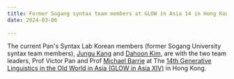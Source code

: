 ```yaml
---
title: Former Sogang syntax team members at GLOW in Asia 14 in Hong Kong
date: 2024-03-06
  
---
```

The current Pan's Syntax Lab Korean members (former Sogang University syntax team members), [Jungu Kang](https://www.jungukang.win) and [Dahoon Kim](https://sites.google.com/view/downykim/home), are with the two team leaders, Prof Victor Pan and Prof [Michael Barrie](http://mikebarrie.com) 
at The [14th Generative Linguistics in the Old World in Asia (GLOW in Asia XIV)](https://ling.cuhk.edu.hk/glowxiv/) in Hong Kong. 
